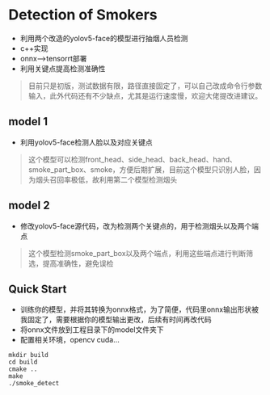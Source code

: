 # Detection of Smokers
- 利用两个改造的yolov5-face的模型进行抽烟人员检测
- c++实现
- onnx-->tensorrt部署
- 利用关键点提高检测准确性
> 目前只是初版，测试数据有限，路径直接固定了，可以自己改成命令行参数输入，此外代码还有不少缺点，尤其是运行速度慢，欢迎大佬提改进建议。


##  model 1
- 利用yolov5-face检测人脸以及对应关键点
> 这个模型可以检测front_head、side_head、back_head、hand、smoke_part_box、smoke，方便后期扩展，目前这个模型只识别人脸，因为烟头召回率极低，故利用第二个模型检测烟头

##  model 2
- 修改yolov5-face源代码，改为检测两个关键点的，用于检测烟头以及两个端点
> 这个模型检测smoke_part_box以及两个端点，利用这些端点进行判断筛选，提高准确性，避免误检


##  Quick Start
- 训练你的模型，并将其转换为onnx格式，为了简便，代码里onnx输出形状被我固定了，需要根据你的模型输出更改，后续有时间再改代码
- 将onnx文件放到工程目录下的model文件夹下
- 配置相关环境，opencv cuda…

```shell
mkdir build 
cd build
cmake ..
make 
./smoke_detect
```
